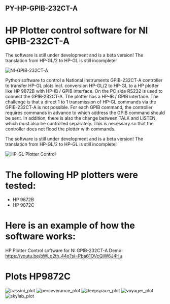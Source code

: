 ## PY-HP-GPIB-232CT-A
# HP Plotter control software for NI GPIB-232CT-A 

The software is still under development and is a beta version! The translation from HP-GL/2 to HP-GL is still incomplete!

![NI-GPIB-232CT-A](https://github.com/user-attachments/assets/75a0002e-42bc-412a-82a2-8ed0126918e5)

Python software to control a National Instruments GPIB-232CT-A controller to transfer HP-GL plots incl. conversion HP-GL/2 to HP-GL to a HP plotter like HP 9872B with HP-IB / GPIB interface. On the PC side RS232 is used to connect the GPIB-232CT-A. The plotter has a HP-IB / GPIB interface. The challenge is that a direct 1 to 1 transmission of HP-GL commands via the GPIB-232CT-A is not possible. For each GPIB command, the controller requires commands in advance to which address the GPIB command should be sent. In addition, there is also the change between TALK and LISTEN, which must also be controlled separately. This is necessary so that the controller does not flood the plotter with commands. 

The software is still under development and is a beta version! The translation from HP-GL/2 to HP-GL is still incomplete!

![HP-GL Plotter Control](https://github.com/user-attachments/assets/0848364b-87ea-4647-bc60-b15ae2334101)

# The following HP plotters were tested:

- HP 9872B
- HP 9872C

# Here is an example of how the software works:

HP Plotter Control software for NI GPIB-232CT-A Demo: https://youtu.be/bWLo2th_44o?si=Pba61OVcQiW6J4Hu

# Plots HP9872C

![cassini_plot](https://github.com/user-attachments/assets/ac681042-6432-4ee7-8738-dcf48fa3b8af)
![perseverance_plot](https://github.com/user-attachments/assets/e32b1b0b-51c4-492f-a998-b91bbef874a4)
![deepspace_plot](https://github.com/user-attachments/assets/2645849c-a006-4be4-aba1-4bd0d0e28021)
![voyager_plot](https://github.com/user-attachments/assets/cdc59640-01db-4606-82f9-7aa40cf14b3d)
![skylab_plot](https://github.com/user-attachments/assets/884368df-3aba-4352-97c3-04de5910c3d5)
